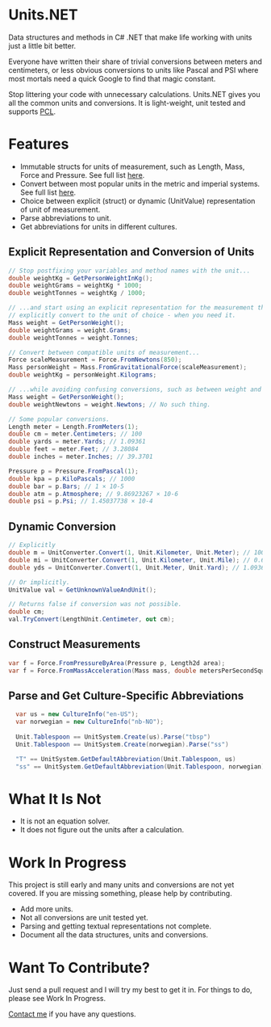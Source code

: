 Units.NET
========

Data structures and methods in C# .NET that make life working with units just a little bit better.

Everyone have written their share of trivial conversions between meters and centimeters, or less obvious conversions to units like Pascal and PSI where most mortals need a quick Google to find that magic constant.

Stop littering your code with unnecessary calculations. Units.NET gives you all the common units and conversions. It is light-weight, unit tested and supports [PCL](http://msdn.microsoft.com/en-us/library/gg597391.aspx "MSDN PCL").


Features
========

* Immutable structs for units of measurement, such as Length, Mass, Force and Pressure. See full list [here](https://github.com/InitialForce/UnitsNet/blob/master/Src/UnitsNet/ "Data structures").
* Convert between most popular units in the metric and imperial systems. See full list [here](https://github.com/InitialForce/UnitsNet/blob/master/Src/UnitsNet/Unit.cs "Unit.cs").
* Choice between explicit (struct) or dynamic (UnitValue) representation of unit of measurement.
* Parse abbreviations to unit.
* Get abbreviations for units in different cultures.

Explicit Representation and Conversion of Units
-----------------------------------------------
```C#
// Stop postfixing your variables and method names with the unit...
double weightKg = GetPersonWeightInKg();
double weightGrams = weightKg * 1000;
double weightTonnes = weightKg / 1000;

// ...and start using an explicit representation for the measurement then 
// explicitly convert to the unit of choice - when you need it.
Mass weight = GetPersonWeight();
double weightGrams = weight.Grams;
double weightTonnes = weight.Tonnes;

// Convert between compatible units of measurement...
Force scaleMeasurement = Force.FromNewtons(850);
Mass personWeight = Mass.FromGravitationalForce(scaleMeasurement);
double weightKg = personWeight.Kilograms;

// ...while avoiding confusing conversions, such as between weight and mass.
Mass weight = GetPersonWeight();
double weightNewtons = weight.Newtons; // No such thing.

// Some popular conversions.
Length meter = Length.FromMeters(1);
double cm = meter.Centimeters; // 100
double yards = meter.Yards; // 1.09361
double feet = meter.Feet; // 3.28084
double inches = meter.Inches; // 39.3701

Pressure p = Pressure.FromPascal(1);
double kpa = p.KiloPascals; // 1000
double bar = p.Bars; // 1 × 10-5
double atm = p.Atmosphere; // 9.86923267 × 10-6
double psi = p.Psi; // 1.45037738 × 10-4
```

Dynamic Conversion
------------------
```C#
// Explicitly
double m = UnitConverter.Convert(1, Unit.Kilometer, Unit.Meter); // 1000
double mi = UnitConverter.Convert(1, Unit.Kilometer, Unit.Mile); // 0.621371
double yds = UnitConverter.Convert(1, Unit.Meter, Unit.Yard); // 1.09361

// Or implicitly.
UnitValue val = GetUnknownValueAndUnit();

// Returns false if conversion was not possible.
double cm;
val.TryConvert(LengthUnit.Centimeter, out cm);
```

Construct Measurements
----------------------------------------
```C#
var f = Force.FromPressureByArea(Pressure p, Length2d area);
var f = Force.FromMassAcceleration(Mass mass, double metersPerSecondSquared);
```

Parse and Get Culture-Specific Abbreviations
-------------------------------------------------
```C#
  var us = new CultureInfo("en-US");
  var norwegian = new CultureInfo("nb-NO");
  
  Unit.Tablespoon == UnitSystem.Create(us).Parse("tbsp")
  Unit.Tablespoon == UnitSystem.Create(norwegian).Parse("ss")  

  "T" == UnitSystem.GetDefaultAbbreviation(Unit.Tablespoon, us)
  "ss" == UnitSystem.GetDefaultAbbreviation(Unit.Tablespoon, norwegian)
```

What It Is Not
==============

* It is not an equation solver. 
* It does not figure out the units after a calculation.

Work In Progress
================
This project is still early and many units and conversions are not yet covered. If you are missing something, please help by contributing.

* Add more units.
* Not all conversions are unit tested yet.
* Parsing and getting textual representations not complete.
* Document all the data structures, units and conversions.

Want To Contribute?
===================
Just send a pull request and I will try my best to get it in.
For things to do, please see Work In Progress.

[Contact me](https://github.com/anjdreas) if you have any questions.
